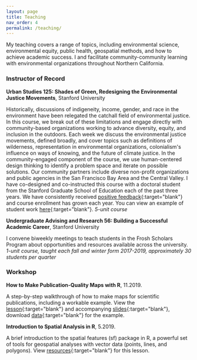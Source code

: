 ```yaml
---
layout: page
title: Teaching
nav_order: 4
permalink: /teaching/
---
```


My teaching covers a range of topics, including environmental science, environmental equity, public health, geospatial methods, and how to achieve academic success. I and facilitate community-community learning with environmental organizations throughout Northern California.

### Instructor of Record

**Urban Studies 125: Shades of Green, Redesigning the Environmental Justice Movements**, Stanford University

Historically, discussions of indigeneity, income, gender, and race in the environment have been relegated the catchall field of environmental justice. In this course, we break out of these limitations and engage directly with community-based organizations working to advance diversity, equity, and inclusion in the outdoors. Each week we discuss the environmental justice movements, defined broadly, and cover topics such as definitions of wilderness, representation in environmental organizations, colonialism's influence on ways of knowing, and the future of climate justice. In the community-engaged component of the course, we use human-centered design thinking to identify a problem space and iterate on possible solutions. Our community partners include diverse non-profit organizations and public agencies in the San Francisco Bay Area and the Central Valley. I have co-designed and co-instructed this course with a doctoral student from the Stanford Graduate School of Education each of the past three years. We have consistently received [positive feedback](teaching/resources/urbanst125_feedback_w19.pdf){:target="blank"} and course enrollment has grown each year. You can view an example of student work [here](https://stanford.maps.arcgis.com/apps/Cascade/index.html?appid=28a64c14a35140c08f33ee0e7e07f136){:target="blank"}. *5-unit course*

**Undergraduate Advising and Research 56: Building a Successful Academic Career**, Stanford University

I convene biweekly meetings to teach students in the Frosh Scholars Program about opportunities and resources available across the university. *1-unit course, taught each fall and winter form 2017-2019, approximately 30 students per quarter*

### Workshop

**How to Make Publication-Quality Maps with R**, 11.2019.

A step-by-step walkthrough of how to make maps for scientific publications, including a workable example. View the [lesson](teaching/workshops/publication_quality_maps_R.html){:target="blank"} and accompanying [slides](teaching/workshops/publication_quality_maps_R_slides.html){:target="blank"}, download [data](https://github.com/djxgonzalez/workshop-publication-quality-maps-R/tree/master){:target="blank"} for the example.

**Introduction to Spatial Analysis in R**, 5.2019.

A brief introduction to the spatial features (sf) package in R, a powerful set of tools for geospatial analyses with vector data (points, lines, and polygons). View [resources](https://github.com/djxgonzalez/spatial-analysis-r){:target="blank"} for this lesson.
